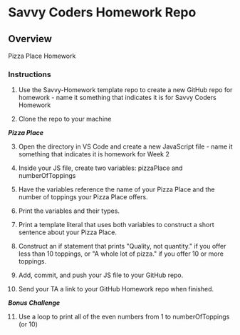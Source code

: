 # Savvy Coders Homework Repo

## Overview
Pizza Place Homework

### Instructions
1. Use the Savvy-Homework template repo to create a new GitHub repo for homework - name it something that indicates it is for Savvy Coders Homework

2. Clone the repo to your machine

**_Pizza Place_**

3. Open the directory in VS Code and create a new JavaScript file - name it something that indicates it is homework for Week 2

4. Inside your JS file, create two variables: pizzaPlace and numberOfToppings

5. Have the variables reference the name of your Pizza Place and the number of toppings your Pizza Place offers.

6. Print the variables and their types.

7. Print a template literal that uses both variables to construct a short sentence about your Pizza Place.

8. Construct an if statement that prints "Quality, not quantity." if you offer less than 10 toppings, or "A whole lot of pizza." if you offer 10 or more toppings.

9. Add, commit, and push your JS file to your GitHub repo.

10. Send your TA a link to your GitHub Homework repo when finished.

**_Bonus Challenge_**

11. Use a loop to print all of the even numbers from 1 to numberOfToppings (or 10)
